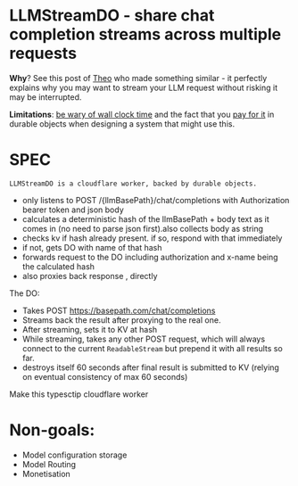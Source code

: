 # LLMStreamDO - share chat completion streams across multiple requests

**Why**? See this post of [Theo](https://x.com/theo/status/1923336741420765557) who made something similar - it perfectly explains why you may want to stream your LLM request without risking it may be interrupted.

**Limitations**: [be wary of wall clock time](https://x.com/janwilmake/status/1923340938266501330) and the fact that you [pay for it](https://developers.cloudflare.com/durable-objects/platform/pricing/) in durable objects when designing a system that might use this.

# SPEC

`LLMStreamDO is a cloudflare worker, backed by durable objects.`

- only listens to POST /{llmBasePath}/chat/completions with Authorization bearer token and json body
- calculates a deterministic hash of the llmBasePath + body text as it comes in (no need to parse json first).also collects body as string
- checks kv if hash already present. if so, respond with that immediately
- if not, gets DO with name of that hash
- forwards request to the DO including authorization and x-name being the calculated hash
- also proxies back response , directly

The DO:

- Takes POST https://basepath.com/chat/completions
- Streams back the result after proxying to the real one.
- After streaming, sets it to KV at hash
- While streaming, takes any other POST request, which will always connect to the current `ReadableStream` but prepend it with all results so far.
- destroys itself 60 seconds after final result is submitted to KV (relying on eventual consistency of max 60 seconds)

Make this typesctip cloudflare worker

# Non-goals:

- Model configuration storage
- Model Routing
- Monetisation
